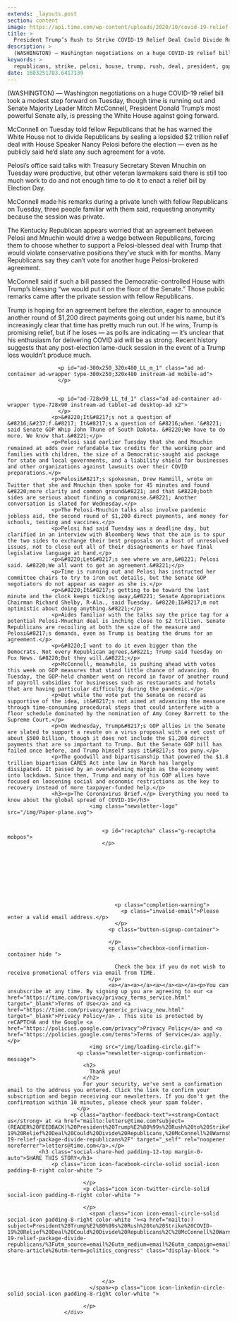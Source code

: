 ```yaml
--- 
extends: _layouts.post 
section: content 
image: https://api.time.com/wp-content/uploads/2020/10/covid-19-relief-package.jpg?quality=85&w=1024&h=628&crop=1 
title: > 
  President Trump’s Rush to Strike COVID-19 Relief Deal Could Divide Republicans, McConnell Warns 
description: > 
  (WASHINGTON) — Washington negotiations on a huge COVID-19 relief bill took a modest step forward on Tuesday, though time is running out and Senate Majority Leader Mitch McConnell, President Donald Trump’s most powerful Senate ally, is pressing the White House against going forward.McConnell made his remarks during a private lunch with fellow Republicans on Tuesday, three people familiar with them said, requesting anonymity because the session was private.'” said Senate GOP Whip John Thune of South Dakota.Senate Republicans are recoiling at both the size of the measure and Pelosi’s demands, even as Trump is beating the drums for an agreement.But the Senate GOP bill has failed once before, and Trump himself says it’s too puny. 
keywords: > 
  republicans, strike, pelosi, house, trump, rush, deal, president, gop, mnuchin, trumps, relief, bill, senate, warns, divide, mcconnell 
date: 1603251783.6417139 
--- 
```

<div><p>(WASHINGTON) &#8212; Washington negotiations on a huge COVID-19 relief bill took a modest step forward on Tuesday, though time is running out and Senate Majority Leader Mitch McConnell, President Donald Trump&#8217;s most powerful Senate ally, is pressing the White House against going forward.</p>
                  <p>McConnell on Tuesday told fellow Republicans that he has warned the White House not to divide Republicans by sealing a lopsided $2 trillion relief deal with House Speaker Nancy Pelosi before the election &#8212; even as he publicly said he&#8217;d slate any such agreement for a vote.</p>
                  <p>Pelosi&#8217;s office said talks with Treasury Secretary Steven Mnuchin on Tuesday were productive, but other veteran lawmakers said there is still too much work to do and not enough time to do it to enact a relief bill by Election Day.</p>
                  <p>McConnell made his remarks during a private lunch with fellow Republicans on Tuesday, three people familiar with them said, requesting anonymity because the session was private.</p>
                  <p>The Kentucky Republican appears worried that an agreement between Pelosi and Mnuchin would drive a wedge between Republicans, forcing them to choose whether to support a Pelosi-blessed deal with Trump that would violate conservative positions they&#8217;ve stuck with for months. Many Republicans say they can&#8217;t vote for another huge Pelosi-brokered agreement.</p>
                  <p>McConnell said if such a bill passed the Democratic-controlled House with Trump&#8217;s blessing &#8220;we would put it on the floor of the Senate.&#8221; Those public remarks came after the private session with fellow Republicans.</p>
                  <p>Trump is hoping for an agreement before the election, eager to announce another round of $1,200 direct payments going out under his name, but it&#8217;s increasingly clear that time has pretty much run out. If he wins, Trump is promising relief, but if he loses &#8212; as polls are indicating &#8212; it&#8217;s unclear that his enthusiasm for delivering COVID aid will be as strong. Recent history suggests that any post-election lame-duck session in the event of a Trump loss wouldn&#8217;t produce much.</p>
                  
                  
                    <p id="ad-300x250_320x480_LL_m_1" class="ad ad-container ad-wrapper type-300x250;320x480 instream-ad mobile-ad">
                    </p>
                  
                  
                    <p id="ad-728x90_LL_td_1" class="ad ad-container ad-wrapper type-728x90 instream-ad tablet-ad desktop-ad x2">
                    </p>
                  <p>&#8220;It&#8217;s not a question of &#8216;&#237;f.&#8217; It&#8217;s a question of &#8216;when.'&#8221; said Senate GOP Whip John Thune of South Dakota. &#8220;We have to do more. We know that.&#8221;</p>
                  <p>Pelosi said earlier Tuesday that she and Mnuchin remained at odds over refundable tax credits for the working poor and families with children, the size of a Democratic-sought aid package for state and local governments, and a liability shield for businesses and other organizations against lawsuits over their COVID preparations.</p>
                  <p>Pelosi&#8217;s spokesman, Drew Hammill, wrote on Twitter that she and Mnuchin then spoke for 45 minutes and found &#8220;more clarity and common ground&#8221; and that &#8220;both sides are serious about finding a compromise.&#8221; Another conversation is slated for Wednesday.</p>
                  <p>The Pelosi-Mnuchin talks also involve pandemic jobless aid, the second round of $1,200 direct payments, and money for schools, testing and vaccines.</p>
                  <p>Pelosi had said Tuesday was a deadline day, but clarified in an interview with Bloomberg News that the aim is to spur the two sides to exchange their best proposals on a host of unresolved issues, not to close out all of their disagreements or have final legislative language at hand.</p>
                  <p>&#8220;Let&#8217;s see where we are,&#8221; Pelosi said. &#8220;We all want to get an agreement.&#8221;</p>
                  <p>Time is running out and Pelosi has instructed her committee chairs to try to iron out details, but the Senate GOP negotiators do not appear as eager as she is.</p>
                  <p>&#8220;It&#8217;s getting to be toward the last minute and the clock keeps ticking away,&#8221; Senate Appropriations Chairman Richard Shelby, R-Ala., said Tuesday. &#8220;I&#8217;m not optimistic about doing anything.&#8221;</p>
                  <p>Aides familiar with the talks say the price tag for a potential Pelosi-Mnuchin deal is inching close to $2 trillion. Senate Republicans are recoiling at both the size of the measure and Pelosi&#8217;s demands, even as Trump is beating the drums for an agreement.</p>
                  <p>&#8220;I want to do it even bigger than the Democrats. Not every Republican agrees,&#8221; Trump said Tuesday on Fox News. &#8220;But they will.&#8221;</p>
                  <p>McConnell, meanwhile, is pushing ahead with votes this week on GOP measures that stand little chance of advancing. On Tuesday, the GOP-held chamber went on record in favor of another round of payroll subsidies for businesses such as restaurants and hotels that are having particular difficulty during the pandemic.</p>
                  <p>But while the vote put the Senate on record as supportive of the idea, it&#8217;s not aimed at advancing the measure through time-consuming procedural steps that could interfere with a floor schedule dominated by the nomination of Amy Coney Barrett to the Supreme Court.</p>
                  <p>On Wednesday, Trump&#8217;s GOP allies in the Senate are slated to support a revote on a virus proposal with a net cost of about $500 billion, though it does not include the $1,200 direct payments that are so important to Trump. But the Senate GOP bill has failed once before, and Trump himself says it&#8217;s too puny.</p>
                  <p>The goodwill and bipartisanship that powered the $1.8 trillion bipartisan CARES Act into law in March has largely dissipated. It passed by an overwhelming margin as the economy went into lockdown. Since then, Trump and many of his GOP allies have focused on loosening social and economic restrictions as the key to recovery instead of more taxpayer-funded help.</p>
                  <h3><p>The Coronavirus Brief.</p> Everything you need to know about the global spread of COVID-19</h3>
                              <img class="newsletter-logo" src="/img/Paper-plane.svg">
                            
                                
                                  <p id="recaptcha" class="g-recaptcha mobpos">
                                  </p>
                                  
                                  
                                  
                                  
                                  
                                  
                                  
                                  
                                    
                                      <p class="completion-warning">
                                        <p class="invalid-email">Please enter a valid email address.</p>
                                      </p>
                                    <p class="button-signup-container">
                                      
                                    </p>
                                    <p class="checkbox-confirmation-container hide ">
                                      
                                      Check the box if you do not wish to receive promotional offers via email from TIME.
                                    </p>
                                    <a></a><a></a><a></a><a></a><p>You can unsubscribe at any time. By signing up you are agreeing to our <a href="https://time.com/privacy/privacy_terms_service.html" target="_blank">Terms of Use</a> and <a href="https://time.com/privacy/generic_privacy_new.html" target="_blank">Privacy Policy</a> . This site is protected by reCAPTCHA and the Google <a href="https://policies.google.com/privacy">Privacy Policy</a> and <a href="https://policies.google.com/terms">Terms of Service</a> apply.</p>
                              <img src="/img/loading-circle.gif">
                          <p class="newsletter-signup-confirmation-message">
                            <h2>
                              Thank you!
                            </h2>
                            For your security, we've sent a confirmation email to the address you entered. Click the link to confirm your subscription and begin receiving our newsletters. If you don't get the confirmation within 10 minutes, please check your spam folder.
                          </p>
                        <p class="author-feedback-text"><strong>Contact us</strong> at <a href="mailto:letters@time.com?subject=(READER%20FEEDBACK)%20President%20Trump%E2%80%99s%20Rush%20to%20Strike%20COVID-19%20Relief%20Deal%20Could%20Divide%20Republicans,%20McConnell%20Warns&amp;body=https%3A%2F%2Ftime.com%2F5902083%2Fcovid-19-relief-package-divide-republicans%2F" target="_self" rel="noopener noreferrer">letters@time.com</a>.</p>
              <h3 class="social-share-hed padding-12-top margin-0-auto">SHARE THIS STORY</h3>
                  <p class="icon icon-facebook-circle-solid social-icon padding-8-right color-white ">
                                 
                            </p>
                            <p class="icon icon-twitter-circle-solid social-icon padding-8-right color-white ">
                                 
                            </p>
                              <span class="icon icon-email-circle-solid social-icon padding-8-right color-white "><a href="mailto:?subject=President%20Trump%E2%80%99s%20Rush%20to%20Strike%20COVID-19%20Relief%20Deal%20Could%20Divide%20Republicans%2C%20McConnell%20Warns%20&amp;body=https://time.com/5902083/covid-19-relief-package-divide-republicans/%3Futm_source=email%26utm_medium=email%26utm_campaign=email-share-article%26utm-term=politics_congress" class="display-block ">
                              
                                
                              
                              
                                  </a>
                              </span><p class="icon icon-linkedin-circle-solid social-icon padding-8-right color-white ">
                                 
                            </p>
                      </div>